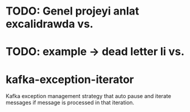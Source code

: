 # TODO: Genel projeyi anlat excalidrawda vs.
# TODO: example -> dead letter li vs.

# kafka-exception-iterator
Kafka exception management strategy that auto pause and iterate messages if message is processed in that iteration.